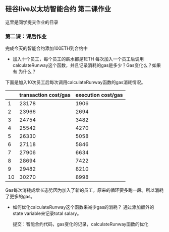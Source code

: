 ## 硅谷live以太坊智能合约 第二课作业
这里是同学提交作业的目录

### 第二课：课后作业
完成今天的智能合约添加100ETH到合约中
- 加入十个员工，每个员工的薪水都是1ETH
  每次加入一个员工后调用calculateRunway这个函数，并且记录消耗的gas是多少？Gas变化么？如果有 为什么？

下面是加入10次员工后每次调用calculateRunway函数的gas消耗情况。

|    |   transaction cost/gas   |   execution cost/gas   |
| ---- | ---- | ---- |
| 1    |   23178   |   1906   |
| 2    |   23966   |   2694   |
| 3    |   24754   |   3482   |
| 4    |    25542  |    4270  |
| 5    |   26330   |   5058   |
| 6    |   27118   |   5846   |
| 7    |   27906   |   6634   |
| 8    |   28694   |    7422  |
| 9    |   29482   |   8210   |
| 10   |   30270   |   8998   |


Gas每次消耗成增长态势因为加入了新的员工，原来的循环要多跑一段。所以消耗了更多的gas。

- 如何优化calculateRunway这个函数来减少gas的消耗？
  通过添加额外的state variable来记录total salary。

  提交：智能合约代码，gas变化的记录，calculateRunway函数的优化
